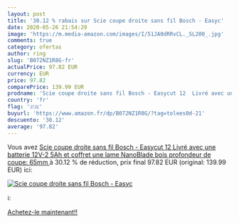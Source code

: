 ```yaml
---
layout: post
title: '30.12 % rabais sur Scie coupe droite sans fil Bosch - Easyc'
date: 2020-05-26 21:54:29
image: 'https://m.media-amazon.com/images/I/51JA0dRRvCL._SL200_.jpg'
comments: true
category: ofertas
author: ring
slug: 'B072NZ1R8G-fr'
actualPrice: 97.82 EUR
currency: EUR
price: 97.82
comparePrice: 139.99 EUR
prodname: 'Scie coupe droite sans fil Bosch - Easycut 12  Livré avec une batterie 12V-2 5Ah et coffret  une lame NanoBlade bois  profondeur de coupe: 65mm '
country: 'fr'
flag: '🇫🇷'
buyurl: 'https://www.amazon.fr/dp/B072NZ1R8G/?tag=tolees0d-21'
descuento: '30.12'
average: '97.82'
---
```


Vous avez [Scie coupe droite sans fil Bosch - Easycut 12  Livré avec une batterie 12V-2 5Ah et coffret  une lame NanoBlade bois  profondeur de coupe: 65mm ](https://www.amazon.fr/dp/B072NZ1R8G/?tag=tolees0d-21)  à  30.12 % de réduction, prix final  97.82 EUR (original: 139.99 EUR) ici:

[![Scie coupe droite sans fil Bosch - Easyc](https://m.media-amazon.com/images/I/51JA0dRRvCL._SL200_.jpg)](https://www.amazon.fr/dp/B072NZ1R8G/?tag=tolees0d-21)

ℹ️:


[Achetez-le maintenant!!](https://www.amazon.fr/dp/B072NZ1R8G/?tag=tolees0d-21)
